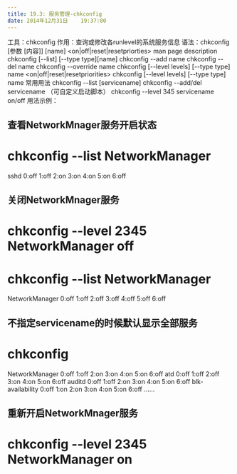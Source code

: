 ```yaml
---
title: 19.3: 服务管理-chkconfig
date: 2014年12月31日	 19:37:00
---
```

 
工具：chkconfig
作用：查询或修改各runlevel的系统服务信息
语法：chkconfig [参数 [内容]] [name] <on|off|reset|resetpriorties>
man page description
chkconfig [--list] [--type type][name]
chkconfig --add name
chkconfig --del name
chkconfig --override name
chkconfig [--level levels] [--type type] name <on|off|reset|resetpriorities>
chkconfig [--level levels] [--type type] name
常用用法
chkconfig --list [servicename]
chkconfig --add/del servicename （可自定义启动脚本）
chkconfig --level 345 servicename on/off
用法示例：
## 查看NetworkMnager服务开启状态
# chkconfig --list NetworkManager
sshd            0:off   1:off   2:on    3:on    4:on    5:on    6:off
 
## 关闭NetworkMnager服务
# chkconfig --level 2345 NetworkManager off
# chkconfig --list NetworkManager
NetworkManager  0:off   1:off   2:off   3:off   4:off   5:off   6:off
 
## 不指定servicename的时候默认显示全部服务
# chkconfig
NetworkManager  0:off   1:off   2:on    3:on    4:on    5:on    6:off
atd             0:off   1:off   2:off   3:on    4:on    5:on    6:off
auditd          0:off   1:off   2:on    3:on    4:on    5:on    6:off
blk-availability        0:off   1:on    2:on    3:on    4:on    5:on    6:off
......
 
## 重新开启NetworkMnager服务
# chkconfig --level 2345 NetworkManager on
